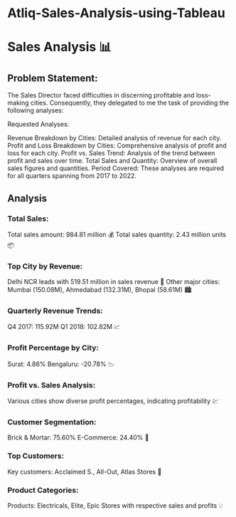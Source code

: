 # Atliq-Sales-Analysis-using-Tableau
# Sales Analysis 📊
## Problem Statement:
The Sales Director faced difficulties in discerning profitable and loss-making cities. Consequently, they delegated to me the task of providing the following analyses:

Requested Analyses:

Revenue Breakdown by Cities: Detailed analysis of revenue for each city.
Profit and Loss Breakdown by Cities: Comprehensive analysis of profit and loss for each city.
Profit vs. Sales Trend: Analysis of the trend between profit and sales over time.
Total Sales and Quantity: Overview of overall sales figures and quantities.
Period Covered:
These analyses are required for all quarters spanning from 2017 to 2022.

## Analysis
### Total Sales:

Total sales amount: 984.81 million 💰
Total sales quantity: 2.43 million units 📦

### Top City by Revenue:
Delhi NCR leads with 519.51 million in sales revenue 🌆
Other major cities: Mumbai (150.08M), Ahmedabad (132.31M), Bhopal (58.61M) 🏙️

### Quarterly Revenue Trends:
Q4 2017: 115.92M
Q1 2018: 102.82M 📈

### Profit Percentage by City:
Surat: 4.86%
Bengaluru: -20.78% 📉

### Profit vs. Sales Analysis:
Various cities show diverse profit percentages, indicating profitability 💹

### Customer Segmentation:
Brick & Mortar: 75.60%
E-Commerce: 24.40% 🛒

### Top Customers:
Key customers: Acclaimed S., All-Out, Atlas Stores 🌟

### Product Categories:
Products: Electricals, Elite, Epic Stores with respective sales and profits 💡





